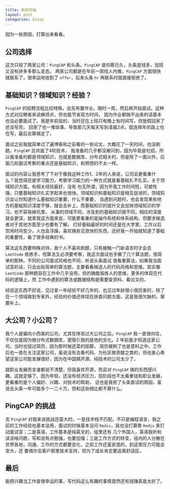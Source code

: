 ```yaml
---
title: 新的开始
layout: post
categories: Essay
---
```


因为一些原因，打算出来看看。

## 公司选择
这次只投了两家公司：`PingCAP` 和头条，`PingCAP` 是仰慕已久，头条是钱多，加班又没有拼多多那么变态。
两家公司都是在年前一周找人内推，`PingCAP` 方面很快就联系了，很幸运地收到了 `offer`，后来头条 `hr` 再联系时就直接拒绝了。

## 基础知识？领域知识？经验？
`PingCAP` 的招聘流程比较特殊，会先布置作业，限时一周，然后再开始面试。这种方式对应聘者来说麻烦点，但也能节省双方时间，
因为作业都做不出来的话基本也没必要面试了。我是年前投的，当时还在上班只有晚上有时间写，但放假回家了还没写完，
回家了也一堆琐事，导致那几天每天写到凌晨2点，就连拜年的路上也在写，最后总算搞定了。

面试之前我就简单过了遍博客和之前看的一些论文，大概花了一天时间，也没刷题。`PingCAP` 总共面了4轮技术，
我准备的几乎都没被问到，因为毕竟是社招，所以我准备的都是领域知识，也就是数据库、分布式相关的，但是除了一面以外，后面几轮面试考察的重点还是基础知识，和预想的不太一样。

面试的内容让我思考了下对于像我这种工作1、2年的人来说，公司会更看重什么？我觉得还是学习能力，考察学习能力的一种方式就是看基础扎不扎实，关于领域知识方面，有相关经验最好，没有
也无所谓，因为毕竟工作时间短，可塑性强，只要基础知识扎实学起来也很快。领域知识和基础知识是相互促进的，领域知识会让你知道什么基础知识重要，什么不重要，
当遇到问题时，也会发现某些地方的基础知识深度不够，就会去补上，而基础知识的提升又会加快领域知识的学习，也不容易掉坑里。
从事的领域不同，涉及到的基础知识就不同，相应的深度就会更深，就拿我这方面来说，可能更看重的是操作系统和体系结构，但要求候选者对于其他方面至少也要有了解。
打好基础最好的时间还是在大学里，工作以后空闲时间变少，人也会浮躁，喜欢搞些见效快的东西，还好我一开始就知道了基础的重要性，看了很多经典的书。

算法这东西要特殊对待，我个人不喜欢刷题，只有接触一门新语言时才会去 `LeetCode` 练练手，但算法又必须要考察，我这次面试也手撕了几个算法题，很简单的那种。不同的公司面试风格也不同，听说头条面试
很看重算法，如果我当面试官的话，只会出些简单的算法题，主要看看候选人的代码风格和思维。其实像 `LeetCode` 那种题目在工作中几乎没用，但的确能锻炼人的思维，更多的体现在代码的逻辑上，而
工作中遇到的算法或数据结构是需要查资料、看论文的。

经验这东西不好说，见过拿一年经验干好几年的，也见过年龄很小很厉害的，除了在一个领域做到专家外，经验的价值还体现在排查问题方面，这是我很欠缺的，需要补上。

## 大公司？小公司？
我个人是偏向小而美的公司，尤其在体验过大公司之后。`PingCAP` 我一直很向往，不仅仅是因为做分布式数据库，更吸引我的是他的文化。2 年前我才知道这家公司，当时也投过简历，因为那时候还菜的抠脚，
简历被刷了也是意料之中，工作后也一直在关注这家公司，虽说没有去看代码、为社区做贡献之类的，但也衷心希望这家公司能发展很好，因为在中国搞开源、纯技术的公司太少了。

就职业发展而言谁都说不清楚，但我喜欢开源，而且对 `PingCAP` 搞的东西感兴趣，这就足够了。因为年轻，还没有经济压力，现阶段也不太看重钱和职业发展，更看重的是个人偏好、兴趣、对技术的帮助，
这也是我拒了头条面试的原因，虽说去头条一年可能多个一二十万，但和这些相比都不算什么。

## PingCAP 的挑战
去 `PingCAP` 对我来说挑战还蛮大的，一是技术栈不匹配，不只是编程语言，我之前的工作经验也基本没用，面试的时候基本没问 `Redis`，我也没打算靠 `Redis` 来打动面试官；二是英语，工作基本是纯英文的，组里还有
几个外国人，英语我听和读没啥问题，写和说有点勉强，也要加强；三是工作方式的转变，组内的人分散在世界各地，沟通、工作的方式都要变化，之前工作还蛮安逸的，到这里压力可能会变大，还
要偶尔去客户那里技术支持，但为了成长肯定要逃离舒适区。

## 最后
能把兴趣当工作是很幸运的事，写代码这么有趣的事情竟然还有钱赚真是太好了。
